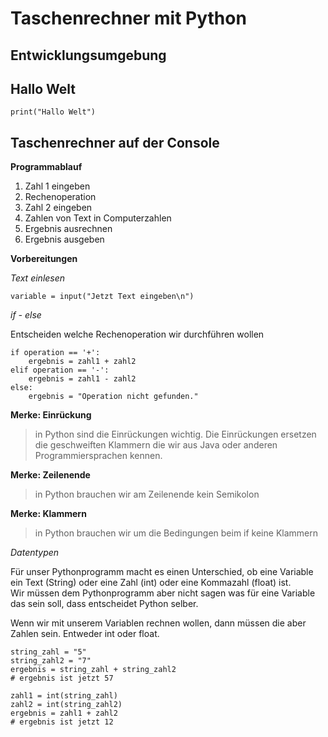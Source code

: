 # Taschenrechner mit Python

## Entwicklungsumgebung

## Hallo Welt

```
print("Hallo Welt")
```

## Taschenrechner auf der Console

**Programmablauf**

1. Zahl 1 eingeben
2. Rechenoperation
3. Zahl 2 eingeben
4. Zahlen von Text in Computerzahlen
5. Ergebnis ausrechnen
6. Ergebnis ausgeben

**Vorbereitungen**

*Text einlesen*

`variable = input("Jetzt Text eingeben\n")`

*if - else*

Entscheiden welche Rechenoperation wir durchführen wollen

```
if operation == '+':
    ergebnis = zahl1 + zahl2
elif operation == '-':
    ergebnis = zahl1 - zahl2
else:
    ergebnis = "Operation nicht gefunden."
```

**Merke: Einrückung**
> in Python sind die Einrückungen wichtig. Die Einrückungen ersetzen die geschweiften Klammern die wir aus Java oder anderen Programmiersprachen kennen.

**Merke: Zeilenende**
> in Python brauchen wir am Zeilenende kein Semikolon

**Merke: Klammern**
> in Python brauchen wir um die Bedingungen beim if keine Klammern

*Datentypen*

Für unser Pythonprogramm macht es einen Unterschied, ob eine Variable ein Text (String) oder eine Zahl (int) oder eine Kommazahl (float) ist.  
Wir müssen dem Pythonprogramm aber nicht sagen was für eine Variable das sein soll, dass entscheidet Python selber.

Wenn wir mit unserem Variablen rechnen wollen, dann müssen die aber Zahlen sein. Entweder int oder float.

```
string_zahl = "5"
string_zahl2 = "7"
ergebnis = string_zahl + string_zahl2
# ergebnis ist jetzt 57

zahl1 = int(string_zahl)
zahl2 = int(string_zahl2)
ergebnis = zahl1 + zahl2
# ergebnis ist jetzt 12
```
